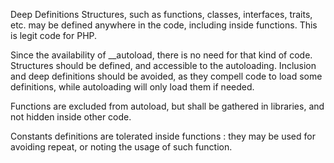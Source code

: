 Deep Definitions
Structures, such as functions, classes, interfaces, traits, etc. may be defined anywhere in the code, including inside functions. This is legit code for PHP. 

Since the availability of __autoload, there is no need for that kind of code. Structures should be defined, and accessible to the autoloading. Inclusion and deep definitions should be avoided, as they compell code to load some definitions, while autoloading will only load them if needed. 

Functions are excluded from autoload, but shall be gathered in libraries, and not hidden inside other code.

Constants definitions are tolerated inside functions : they may be used for avoiding repeat, or noting the usage of such function. 
